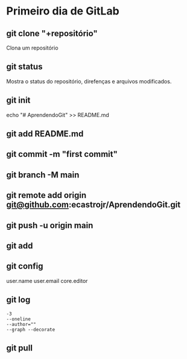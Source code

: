 # Primeiro dia de GitLab

## git clone "+repositório"
Clona um repositório

## git status
Mostra o status do repositório, direfenças e arquivos modificados.

## git init

echo "# AprendendoGit" >> README.md

## git add README.md
## git commit -m "first commit"
## git branch -M main
## git remote add origin git@github.com:ecastrojr/AprendendoGit.git
## git push -u origin main

## git add

## git config
  user.name
  user.email
  core.editor

## git log
    -3
    --oneline
    --author=""
    --graph --decorate

## git pull